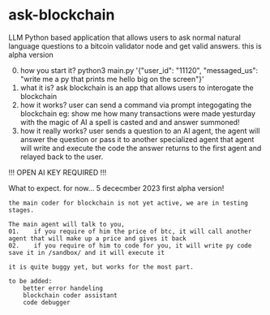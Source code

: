 # ask-blockchain
LLM Python based application that allows users to ask normal natural language questions to a bitcoin validator node and get valid answers.
this is alpha version

0.  how you start it?
    python3 main.py '{"user_id": "11120", "messaged_us": "write me a py that prints me hello big on the screen"}'
1. what it is?
    ask blockchain is an app that allows users to interogate the blockchain
2. how it works?
    user can send a command via prompt integogating the blockchain
    eg: show me how many transactions were made yesturday
    with the magic of AI a spell is casted and and answer summoned!
3. how it really works?
    user sends a question to an AI agent,
    the agent will answer the question or pass it to another specialized agent
    that agent will write and execute the code
    the answer returns to the first agent and relayed back to the user.


!!! OPEN AI KEY REQUIRED !!! 

What to expect. for now...
    5 dececmber 2023
    first alpha version!

    the main coder for blockchain is not yet active, we are in testing stages.
    
    The main agent will talk to you, 
    01.    if you require of him the price of btc, it will call another agent that will make up a price and gives it back
    02.    if you require of him to code for you, it will write py code save it in /sandbox/ and it will execute it

    it is quite buggy yet, but works for the most part.

    to be added:
        better error handeling
        blockchain coder assistant
        code debugger

